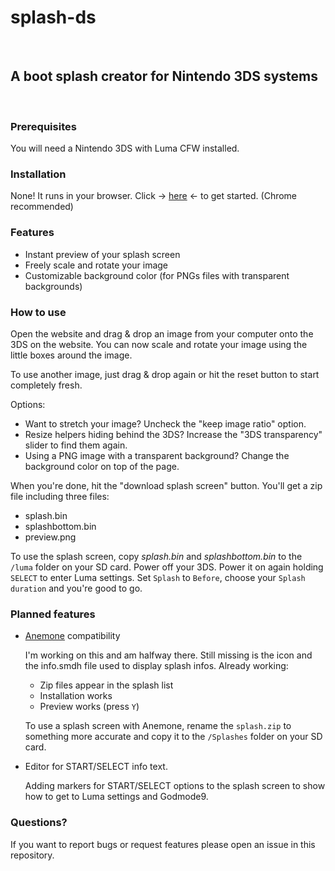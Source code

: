 # splash-ds

<br/>

## A boot splash creator for Nintendo 3DS systems

<br/>

### Prerequisites

You will need a Nintendo 3DS with Luma CFW installed.

### Installation

None! It runs in your browser. Click -> [here](http://jigglycrumb.github.io/splash-ds/) <- to get started. (Chrome recommended)

### Features

- Instant preview of your splash screen
- Freely scale and rotate your image
- Customizable background color (for PNGs files with transparent backgrounds)

### How to use

Open the website and drag & drop an image from your computer onto the 3DS on the website. You can now scale and rotate your image using the little boxes around the image.

To use another image, just drag & drop again or hit the reset button to start completely fresh.

Options:

- Want to stretch your image? Uncheck the "keep image ratio" option.
- Resize helpers hiding behind the 3DS? Increase the "3DS transparency" slider to find them again.
- Using a PNG image with a transparent background? Change the background color on top of the page.

When you're done, hit the "download splash screen" button. You'll get a zip file including three files:

- splash.bin
- splashbottom.bin
- preview.png

To use the splash screen, copy _splash.bin_ and _splashbottom.bin_ to the `/luma` folder on your SD card. Power off your 3DS. Power it on again holding `SELECT` to enter Luma settings. Set `Splash` to `Before`, choose your `Splash duration` and you're good to go.

### Planned features

- [Anemone](https://github.com/astronautlevel2/Anemone3DS/) compatibility

  I'm working on this and am halfway there. Still missing is the icon and the info.smdh file used to display splash infos.
  Already working:

  - Zip files appear in the splash list
  - Installation works
  - Preview works (press `Y`)

  To use a splash screen with Anemone, rename the `splash.zip` to something more accurate and copy it to the `/Splashes` folder on your SD card.

- Editor for START/SELECT info text.

  Adding markers for START/SELECT options to the splash screen to show how to get to Luma settings and Godmode9.

### Questions?

If you want to report bugs or request features please open an issue in this repository.
